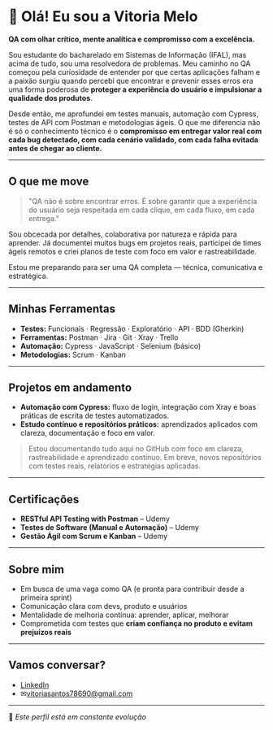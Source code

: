# 👋 Olá! Eu sou a Vitoria Melo

**QA com olhar crítico, mente analítica e compromisso com a excelência.**

Sou estudante do bacharelado em Sistemas de Informação (IFAL), mas acima de tudo, sou uma resolvedora de problemas. Meu caminho no QA começou pela curiosidade de entender por que certas aplicações falham e a paixão surgiu quando percebi que encontrar e prevenir esses erros era uma forma poderosa de **proteger a experiência do usuário e impulsionar a qualidade dos produtos**.

Desde então, me aprofundei em testes manuais, automação com Cypress, testes de API com Postman e metodologias ágeis. O que me diferencia não é só o conhecimento técnico é o **compromisso em entregar valor real com cada bug detectado, com cada cenário validado, com cada falha evitada antes de chegar ao cliente.**

---

## O que me move

> "QA não é sobre encontrar erros. É sobre garantir que a experiência do usuário seja respeitada em cada clique, em cada fluxo, em cada entrega."

Sou obcecada por detalhes, colaborativa por natureza e rápida para aprender. Já documentei muitos bugs em projetos reais, participei de times ágeis remotos e criei planos de teste com foco em valor e rastreabilidade.

Estou me preparando para ser uma QA completa — técnica, comunicativa e estratégica.

---

## Minhas Ferramentas

- **Testes:** Funcionais · Regressão · Exploratório · API · BDD (Gherkin)  
- **Ferramentas:** Postman · Jira · Git · Xray · Trello  
- **Automação:** Cypress · JavaScript · Selenium (básico)  
- **Metodologias:** Scrum · Kanban  

---

## Projetos em andamento
 
-  **Automação com Cypress:** fluxo de login, integração com Xray e boas práticas de escrita de testes automatizados.  
-  **Estudo contínuo e repositórios práticos:** aprendizados aplicados com clareza, documentação e foco em valor.

> Estou documentando tudo aqui no GitHub com foco em clareza, rastreabilidade e aprendizado contínuo. Em breve, novos repositórios com testes reais, relatórios e estratégias aplicadas.

---

##  Certificações

- **RESTful API Testing with Postman** – Udemy  
- **Testes de Software (Manual e Automação)** – Udemy  
- **Gestão Ágil com Scrum e Kanban** – Udemy  

---

## Sobre mim

- Em busca de uma vaga como QA (e pronta para contribuir desde a primeira sprint)  
- Comunicação clara com devs, produto e usuários  
- Mentalidade de melhoria contínua: aprender, aplicar, melhorar  
- Comprometida com testes que **criam confiança no produto e evitam prejuízos reais**  

---

## Vamos conversar?

- [LinkedIn](https://www.linkedin.com/in/vitoria-regina-melo)  
- ✉vitoriasantos78690@gmail.com  

---

📌 *Este perfil está em constante evolução*  


